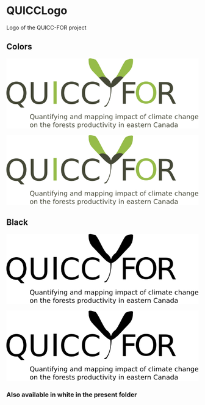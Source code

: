 QUICCLogo
=========

Logo of the QUICC-FOR project

## Colors

![HighResoColors](/Logo_QUICCFOR-Colors-HighReso.png)

![LowResoColors](/Logo_QUICCFOR-Colors-LowReso.png)

## Black

![HighResoBlack](/Logo_QUICCFOR-Black-HighReso.png)

![LowResoColors](/Logo_QUICCFOR-Black-LowReso.png)

### Also available in white in the present folder
